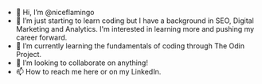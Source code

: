 - 👋 Hi, I’m @niceflamingo
- 👀 I’m just starting to learn coding but I have a background in SEO, Digital Marketing and Analytics. I'm interested in learning more and pushing my career forward.
- 🌱 I’m currently learning the fundamentals of coding through The Odin Project.
- 💞️ I’m looking to collaborate on anything!
- 📫 How to reach me here or on my LinkedIn.

<!---
niceflamingo/niceflamingo is a ✨ special ✨ repository because its `README.md` (this file) appears on your GitHub profile.
You can click the Preview link to take a look at your changes.
--->
